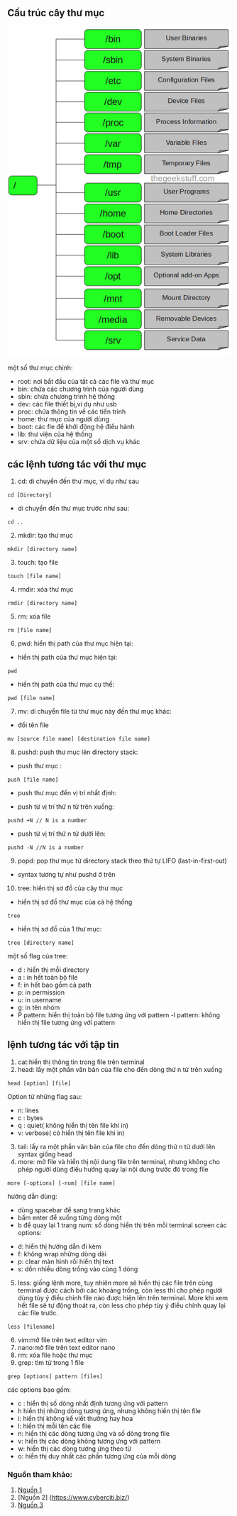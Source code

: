 ## Cấu trúc cây thư mục 
![directory tree](./images/directory%20tree.png)

một số thư mục chính:
- root: nơi bắt đầu của tất cả các file và thư mục
- bin: chứa các chương trình của người dùng
- sbin: chứa chương trình hệ thống
- dev: các file thiết bị,ví dụ như usb
- proc: chứa thông tin về các tiến trình
- home: thư mục của người dùng
- boot: các fie để khởi động hệ điều hành
- lib: thư viện của hệ thống
- srv: chứa dữ liệu của một số dịch vụ khác
## các lệnh tương tác với thư mục
1. cd: di chuyển đến thư mục, ví dụ như sau
```
cd [Directory]
```
- di chuyển đến thư mục trước như sau:
```
cd ..
```
2. mkdir: tạo thư mục
```
mkdir [directory name]
```
3. touch: tạo file
```
touch [file name]
```
4. rmdir: xóa thư mục 
```
rmdir [directory name]
```
5. rm: xóa file
```
rm [file name]
```
6. pwd: hiển thị path của thư mục hiện tại:
+ hiển thị path của thư mục hiện tại:
```
pwd
```
+ hiển thị path của thư mục cụ thể:
```
pwd [file name] 
```
7. mv: di chuyển file từ thư mục này đến thư mục khác:
+ đổi tên file
```
mv [source file name] [destination file name]
```
8. pushd: push thư mục lên directory stack:
+ push thư mục :
```
push [file name]
```
+ push thư mục đến vị trí nhất định:
- push từ vị trí thứ n từ trên xuống:
```
pushd +N // N is a number
```
- push từ vị trí thứ n từ dưới lên:
```
pushd -N //N is a number
```
9. popd: pop thư mục từ directory stack theo thứ tự LIFO (last-in-first-out)
- syntax tương tự như pushd ở trên 
10. tree: hiển thị sơ đồ của cây thư mục
+ hiển thị sơ đồ thư mục của cả hệ thống
```
tree
```
+ hiển thị sơ đồ của 1 thư mục:
```
tree [directory name]
```
một số flag của tree:
- d : hiển thị mỗi directory
- a : in hết toàn bộ file
- f: in hết bao gồm cả path
- p: in permission
- u: in username
- g: in tên nhóm
- P pattern: hiển thị toàn bộ file tương ứng với pattern
-l pattern: không hiển thị file tương ứng với pattern
## lệnh tương tác với tập tin
1. cat:hiển thị thông tin trong file trên terminal
2. head: lấy một phần văn bản của file cho đến dòng thứ n từ trên xuống
``` 
head [option] [file]
```
Option từ những flag sau:
- n: lines
- c : bytes
- q : quiet( không hiển thị tên file khi in)
- v: verbose( có hiển thị tên file khi in)
3. tail: lấy ra một phần văn bản của file cho đến dòng thứ n từ dưới lên
syntax giống head 
4. more: mở file và hiển thị nội dung file trên terminal, nhưng không cho phép người dùng điều hướng quay lại nội dung trước đó trong file
```
more [-options] [-num] [file name]
```
hướng dẫn dùng:
+ dùng spacebar để sang trang khác
+ bấm enter để xuống từng dòng một
+ b để quay lại 1 trang
num: số dòng hiển thị trên mỗi terminal screen
các options:
- d: hiển thị hướng dẫn đi kèm
- f: không wrap những dòng dài
- p: clear màn hình rồi hiển thị text
- s: dồn nhiều dòng trống vào cùng 1 dòng
5. less: giống lệnh more, tuy nhiên more sẽ hiển thị các file trên cùng terminal được cách bởi các khoảng trống, còn less thì cho phép người dùng tùy ý điều chỉnh file nào được hiện lên trên terminal. More khi xem hết file sẽ tự động thoát ra, còn less cho phép tùy ý điều chính quay lại các file trước.
```
less [filename]
```
6. vim:mở file trên text editor vim
7. nano:mở file trên text editor nano
8. rm: xóa file hoặc thư mục
9. grep: tìm từ trong 1 file
```
grep [options] pattern [files]
```
các options bao gồm:
 - c : hiển thị số dòng nhất định tương ứng với pattern
 - h hiển thị những dòng tương ứng, nhưng không hiển thị tên file
 - i: hiển thị không kể viết thường hay hoa
 - l: hiển thị mỗi tên các file
 - n: hiển thị các dòng tương ứng và số dòng trong file
 - v: hiển thị các dòng không tương ứng với pattern
 - w: hiển thị các dòng tương ứng theo từ
 - o: hiển thị duy nhất các phần tương ứng của mỗi dòng
  
### Nguồn tham khảo:
1. [Nguồn 1](https://quantrimang.com/cong-nghe/cau-truc-cay-thu-muc-trong-linux-84056)
2. [Nguồn 2] (https://www.cyberciti.biz/)
3. [Nguồn 3](https://www.geeksforgeeks.org/)
